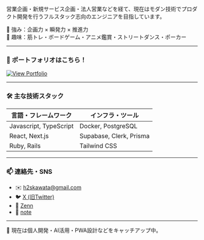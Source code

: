 営業企画・新規サービス企画・法人営業などを経て、現在はモダン技術でプロダクト開発を行うフルスタック志向のエンジニアを目指しています。

🎯 強み：企画力 × 瞬発力 × 推進力  
🎲 趣味：筋トレ・ボードゲーム・アニメ鑑賞・ストリートダンス・ポーカー

---

### 🔗 ポートフォリオはこちら！

[![View Portfolio](https://img.shields.io/badge/View%20Portfolio-%F0%9F%91%89-blue?style=for-the-badge)](https://kawatako.github.io/)

---

### 🛠 主な技術スタック

| 言語・フレームワーク | インフラ・ツール     |
|----------------------|----------------------|
| Javascript, TypeScript    | Docker, PostgreSQL  |
| React, Next.js        | Supabase, Clerk, Prisma      |
| Ruby, Rails    | Tailwind CSS   |

---

### 📫 連絡先・SNS

- ✉️ h2skawata@gmail.com  
- 🐦 [X (旧Twitter)](https://x.com/Kawa_Rubypg)  
- 📘 [Zenn](https://zenn.dev/kawatako)  
- 📝 [note](https://note.com/kawatako_blog)

---

🌱 現在は個人開発・AI活用・PWA設計などをキャッチアップ中。
